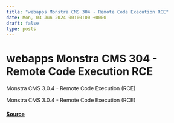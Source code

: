 ```yaml
---
title: "webapps Monstra CMS 304 - Remote Code Execution RCE"
date: Mon, 03 Jun 2024 00:00:00 +0000
draft: false
type: posts
---
```

# webapps Monstra CMS 304 - Remote Code Execution RCE





Monstra CMS 3.0.4 - Remote Code Execution (RCE)

Monstra CMS 3.0.4 - Remote Code Execution (RCE)

#### [Source](https://www.exploit-db.com/exploits/52038)

